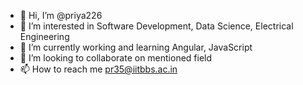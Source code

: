 - 👋 Hi, I’m @priya226
- 👀 I’m interested in Software Development, Data Science, Electrical Engineering
- 🌱 I’m currently working and learning Angular, JavaScript
- 💞️ I’m looking to collaborate on mentioned field
- 📫 How to reach me pr35@iitbbs.ac.in

<!---
priya226/priya226 is a ✨ special ✨ repository because its `README.md` (this file) appears on your GitHub profile.
You can click the Preview link to take a look at your changes.
--->
